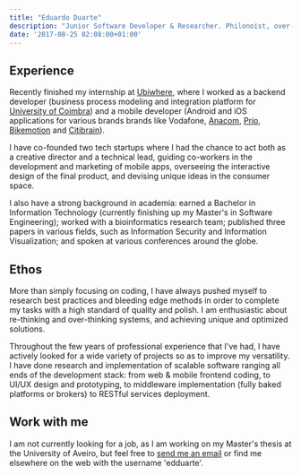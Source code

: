 ```yaml
---
title: "Eduardo Duarte"
description: "Junior Software Developer & Researcher. Philonoist, over-thinker, cinephile and music junkie."
date: '2017-08-25 02:08:00+01:00'
---
```


## Experience

Recently finished my internship at [Ubiwhere](http://www.ubiwhere.com/en/),
where I worked as a backend developer (business process modeling and
integration platform for [University of Coimbra](http://www.uc.pt/en)) and a
mobile developer (Android and iOS applications for various brands brands like
Vodafone, [Anacom](http://www.netmede.pt/app),
[Prio](https://app.prioenergy.com/), [Bikemotion](http://www.bikeemotion.com/)
and [Citibrain](http://www.citibrain.com/en/)).

I have co-founded two tech startups where I had the chance to act both as a
creative director and a technical lead, guiding co-workers in the development
and marketing of mobile apps, overseeing the interactive design of the final
product, and devising unique ideas in the consumer space.

I also have a strong background in academia: earned a Bachelor in Information
Technology (currently finishing up my Master's in Software Engineering); worked
with a bioinformatics research team; published three papers in various fields,
such as Information Security and Information Visualization; and spoken at
various conferences around the globe.

## Ethos

More than simply focusing on coding, I have always pushed myself to research
best practices and bleeding edge methods in order to complete my tasks with a
high standard of quality and polish. I am enthusiastic about re-thinking and
over-thinking systems, and achieving unique and optimized solutions.

Throughout the few years of professional experience that I've had, I have
actively looked for a wide variety of projects so as to improve my versatility.
I have done research and implementation of scalable software ranging all ends
of the development stack: from web & mobile frontend coding, to UI/UX design
and prototyping, to middleware implementation (fully baked platforms or
brokers) to RESTful services deployment.

## Work with me

I am not currently looking for a job, as I am working on my Master's thesis at
the University of Aveiro, but feel free to [send me an
email](mailto:hi@edduarte.com) or find me elsewhere on the web with the
username 'edduarte'.
